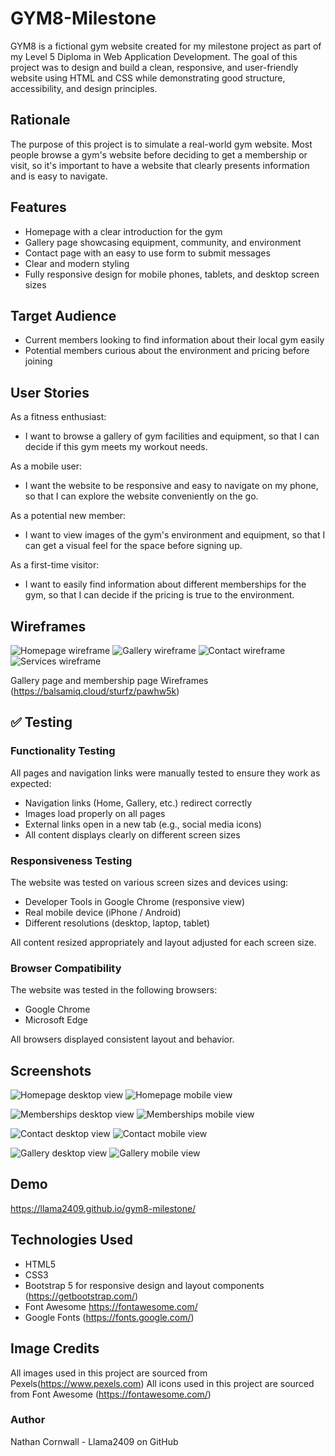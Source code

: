 # GYM8-Milestone

GYM8 is a fictional gym website created for my milestone project as part of my Level 5 Diploma in Web Application Development. The goal of this project was to design and build a clean, responsive, and user-friendly website using HTML and CSS while demonstrating good structure, accessibility, and design principles.

## Rationale

The purpose of this project is to simulate a real-world gym website. Most people browse a gym's website before deciding to get a membership or visit, so it's important to have a website that clearly presents information and is easy to navigate.

## Features

- Homepage with a clear introduction for the gym
- Gallery page showcasing equipment, community, and environment
- Contact page with an easy to use form to submit messages
- Clear and modern styling
- Fully responsive design for mobile phones, tablets, and desktop screen sizes

## Target Audience

- Current members looking to find information about their local gym easily
- Potential members curious about the environment and pricing before joining

## User Stories
As a fitness enthusiast:
- I want to browse a gallery of gym facilities and equipment,
 so that I can decide if this gym meets my workout needs.

As a mobile user:
- I want the website to be responsive and easy to navigate on my phone,
so that I can explore the website conveniently on the go.

As a potential new member:
- I want to view images of the gym's environment and equipment,
so that I can get a visual feel for the space before signing up.

As a first-time visitor:
- I want to easily find information about different memberships for the gym,
so that I can decide if the pricing is true to the environment.

## Wireframes

![Homepage wireframe](assets/wireframes/home.png)
![Gallery wireframe](assets/wireframes/gallery.png)
![Contact wireframe](assets/wireframes/contact.png)
![Services wireframe](assets/wireframes/services.png)

Gallery page and membership page Wireframes (https://balsamiq.cloud/sturfz/pawhw5k)

## ✅ Testing

### Functionality Testing

All pages and navigation links were manually tested to ensure they work as expected:

- Navigation links (Home, Gallery, etc.) redirect correctly
- Images load properly on all pages
- External links open in a new tab (e.g., social media icons)
- All content displays clearly on different screen sizes

### Responsiveness Testing

The website was tested on various screen sizes and devices using:

- Developer Tools in Google Chrome (responsive view)
- Real mobile device (iPhone / Android)
- Different resolutions (desktop, laptop, tablet)
  
All content resized appropriately and layout adjusted for each screen size.

### Browser Compatibility

The website was tested in the following browsers:

- Google Chrome
- Microsoft Edge

All browsers displayed consistent layout and behavior.

## Screenshots

![Homepage desktop view](assets/screenshots/homepagedesktop.png)
![Homepage mobile view](assets/screenshots/homepagemobile.png)

![Memberships desktop view](assets/screenshots/membershipsdesktop.png)
![Memberships mobile view](assets/screenshots/membershipsmobile.png)

![Contact desktop view](assets/screenshots/contactdesktop.png)
![Contact mobile view](assets/screenshots/contactmobile.png)

![Gallery desktop view](assets/screenshots/gallerydesktop.png)
![Gallery mobile view](assets/screenshots/gallerymobile.png)
## Demo

https://llama2409.github.io/gym8-milestone/

## Technologies Used
- HTML5
- CSS3
- Bootstrap 5 for responsive design and layout components (https://getbootstrap.com/)
- Font Awesome https://fontawesome.com/
- Google Fonts (https://fonts.google.com/)

## Image Credits

All images used in this project are sourced from Pexels(https://www.pexels.com)
All icons used in this project are sourced from Font Awesome (https://fontawesome.com/)

### Author
Nathan Cornwall - Llama2409 on GitHub